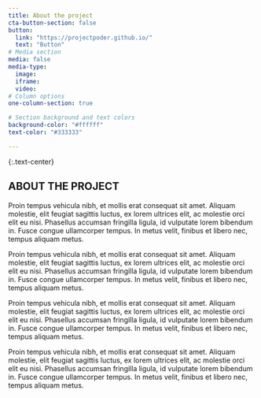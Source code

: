 ```yaml
---
title: About the project
cta-button-section: false
button:
  link: "https://projectpoder.github.io/"
  text: "Button"
# Media section
media: false
media-type:
  image:
  iframe:
  video:
# Column options
one-column-section: true

# Section background and text colors
background-color: "#ffffff"
text-color: "#333333"

---
```


{:.text-center}
## ABOUT THE PROJECT

Proin tempus vehicula nibh, et mollis erat consequat sit amet. Aliquam molestie, elit feugiat sagittis luctus, ex lorem ultrices elit, ac molestie orci elit eu nisi. Phasellus accumsan fringilla ligula, id vulputate lorem bibendum in. Fusce congue ullamcorper tempus. In metus velit, finibus et libero nec, tempus aliquam metus.

Proin tempus vehicula nibh, et mollis erat consequat sit amet. Aliquam molestie, elit feugiat sagittis luctus, ex lorem ultrices elit, ac molestie orci elit eu nisi. Phasellus accumsan fringilla ligula, id vulputate lorem bibendum in. Fusce congue ullamcorper tempus. In metus velit, finibus et libero nec, tempus aliquam metus.

Proin tempus vehicula nibh, et mollis erat consequat sit amet. Aliquam molestie, elit feugiat sagittis luctus, ex lorem ultrices elit, ac molestie orci elit eu nisi. Phasellus accumsan fringilla ligula, id vulputate lorem bibendum in. Fusce congue ullamcorper tempus. In metus velit, finibus et libero nec, tempus aliquam metus.

Proin tempus vehicula nibh, et mollis erat consequat sit amet. Aliquam molestie, elit feugiat sagittis luctus, ex lorem ultrices elit, ac molestie orci elit eu nisi. Phasellus accumsan fringilla ligula, id vulputate lorem bibendum in. Fusce congue ullamcorper tempus. In metus velit, finibus et libero nec, tempus aliquam metus.